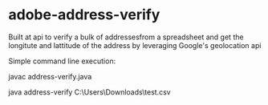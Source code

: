 # adobe-address-verify

Built at api to verify a bulk of addressesfrom a spreadsheet and get the longitute and lattitude of the address by leveraging Google's geolocation api


Simple command line execution:

javac address-verify.java

java address-verify C:\Users<your name>\Downloads\test.csv
